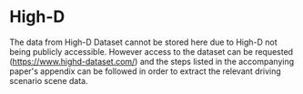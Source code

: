 # High-D
The data from High-D Dataset cannot be stored here due to High-D not being publicly accessible. However access to the dataset can be requested (https://www.highd-dataset.com/) and the steps listed in the accompanying paper's appendix can be followed in order to extract the relevant driving scenario scene data.
